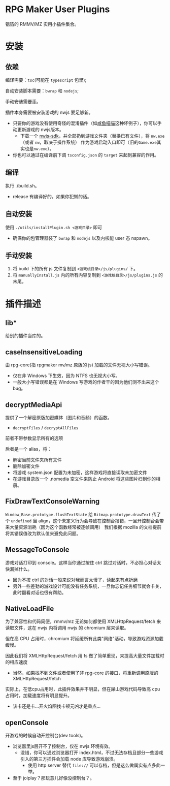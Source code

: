 # RPG Maker User Plugins
铝箔的 RMMV/MZ 实用小插件集合。

# 安装
## 依赖
编译需要：`tsc`(可能在 `typescript` 包里);

自动安装脚本需要：`bwrap` 和 `nodejs`;

~~手动安装需要[手](https://zh.m.wikipedia.org/wiki/手)~~。

插件本身需要被安装游戏的 nwjs 要足够新。
- 只要你的游戏没有使用奇怪的混淆插件（如[咸鱼喵喵](https://store.steampowered.com/app/1478160/Nyaruru_Fishy_Fight)这种坏例子），你可以手动更新游戏的 nwjs版本。
  - 下载一个 [nwjs-sdk](https://nwjs.io/)，并全部扔到游戏文件夹（替换已有文件），将 `nw.exe`（或者 `nw`，取决于操作系统） 作为游戏启动入口即可（旧的`Game.exe`其实也是`nw.exe`）。
- 你也可以通过在编译前下调 `tsconfig.json` 的 `target` 来起到兼容的作用。

## 编译
执行 ./build.sh。
- release 有编译好的，如果你犯懒的话。

## 自动安装
使用 `./utils/installPlugin.sh <游戏目录>` 即可
- 确保你的包管理器装了 `bwrap` 和 `nodejs` 以及内核能 user 态 nspawn。

## 手动安装
1. 将 build 下的所有 js 文件复制到 `<游戏根目录>/js/plugins/` 下。
2. 将 `manuallyInstall.js` 内的所有内容复制到 `<游戏根目录>/js/plugins.js` 的末尾。

# 插件描述
## lib*
给别的插件当库的。

## caseInsensitiveLoading
由 rpg-core(指 rpgmaker mv/mz 原版的 js) 加载的文件无视大小写错误。

- 仅在非 Windows 下生效，因为 NTFS 也无视大小写。
- 一般大小写错误都是在 Windows 写游戏的作者干的因为他们测不出来这个 bug。

## decryptMediaApi
提供了一个解密原版加密媒体（图片和音频）的函数。

- `decryptFiles` / `decryptAllFiles`

前者不带参数显示所有的选项

后者是一个 alias，将：
- 解密当前文件夹所有文件
- 删除加密文件
- 将游戏 system.json 配置为未加密，这样游戏将直接读取未加密文件
- 在游戏目录放一个 .nomedia 空文件来防止 Android 将这些图片扫到你的相册。

## FixDrawTextConsoleWarning
`Window_Base.prototype.flushTextState` 给 `Bitmap.prototype.drawText` 传了个 `undefined` 当 align，这个未定义行为会导致在控制台报错，一旦开控制台会带来大量资源消耗（因为这个函数经常被逐帧调用）
我们根据 mozilla 的文档提前将其错误值改为默认值来避免此问题。

## MessageToConsole
游戏对话打印到 console。这样当你通过按住 ctrl 跳过对话时，不必担心对话太快漏掉什么。
- 因为不按 ctrl 的对话一般来说对我而言太慢了，读起来有点折磨
- 另外一些差劲的游戏设计可能没有任务系统，一旦你忘记任务细节就会卡关，此时翻看对话也很有帮助。

## NativeLoadFile
为了兼容性和代码简便，rmmv/mz 无论如何都使用 XMLHttpRequest/fetch 来读取文件，这在 nwjs 内将调用 nwjs 的 chromium 层来读取。

但在高 CPU 占用时，chromium 将延缓所有此类"网络"活动，导致游戏资源加载缓慢。

因此我们将 XMLHttpRequest/fetch 用 fs 做了简单重现，来提高大量文件加载时的相应速度
- 当然，如果找不到文件或者使用了非 rpg-core 的接口，将重新调用原版的 XMLHttpRequest/fetch

实际上，在低cpu占用时，此插件效果并不明显，但在屎山游戏代码导致高 cpu 占用时，加载速度将有明显提升。
- 该卡还是卡...开火焰图找卡顿元凶才是重点...

## openConsole
开游戏的时候自动开控制台(dev tools)。
- 浏览器里js层开不了控制台，仅在 nwjs 环境有效。
  - 没错，你可以通过浏览器打开 index.html，不过无法存档且部分一些游戏引入的第三方插件会加载 node 库导致游戏崩溃。
    - 使用 http server 替代 `file://` 可以存档，但是这么做属实有点多此一举。
- 至于 joiplay？那玩意儿好像没控制台？。